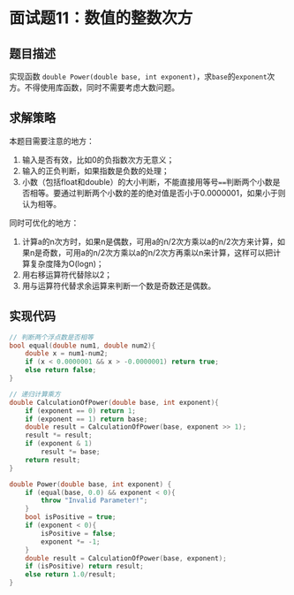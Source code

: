 # 面试题11：数值的整数次方

## 题目描述

实现函数 `double Power(double base, int exponent)`，求`base`的`exponent`次方。不得使用库函数，同时不需要考虑大数问题。

## 求解策略

本题目需要注意的地方：
1. 输入是否有效，比如0的负指数次方无意义；
1. 输入的正负判断，如果指数是负数的处理；
1. 小数（包括float和double）的大小判断，不能直接用等号`==`判断两个小数是否相等。要通过判断两个小数的差的绝对值是否小于0.0000001，如果小于则认为相等。

同时可优化的地方：
1. 计算a的n次方时，如果n是偶数，可用a的n/2次方乘以a的n/2次方来计算，如果n是奇数，可用a的n/2次方乘以a的n/2次方再乘以n来计算，这样可以把计算复杂度降为O(logn)；
1. 用右移运算符代替除以2；
1. 用与运算符代替求余运算来判断一个数是奇数还是偶数。

## 实现代码

```c++
// 判断两个浮点数是否相等
bool equal(double num1, double num2){
    double x = num1-num2;
    if (x < 0.0000001 && x > -0.0000001) return true;
    else return false;
}

// 递归计算乘方
double CalculationOfPower(double base, int exponent){
    if (exponent == 0) return 1;
    if (exponent == 1) return base;
    double result = CalculationOfPower(base, exponent >> 1);
    result *= result;
    if (exponent & 1)
        result *= base;
    return result;
}

double Power(double base, int exponent) {
    if (equal(base, 0.0) && exponent < 0){
        throw "Invalid Parameter!";
    }
    bool isPositive = true;
    if (exponent < 0){
        isPositive = false;
        exponent *= -1;
    }
    double result = CalculationOfPower(base, exponent);
    if (isPositive) return result;
    else return 1.0/result;
}
```